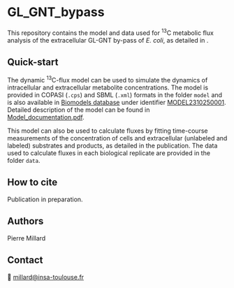 # GL_GNT_bypass

This repository contains the model and data used for <sup>13</sup>C metabolic flux analysis of the extracellular GL-GNT by-pass of *E. coli*, as detailed in <REF>.

## Quick-start

The dynamic <sup>13</sup>C-flux model can be used to simulate the dynamics of intracellular and extracellular metabolite concentrations. The model is provided in COPASI (`.cps`) and SBML (`.xml`) formats in the folder `model` and is also available in [Biomodels database](https://www.ebi.ac.uk/biomodels/) under identifier [MODEL2310250001](https://www.ebi.ac.uk/biomodels/MODEL2310250001). Detailed description of the model can be found in [Model_documentation.pdf](https://github.com/MetaSys-LISBP/GL_GNT_bypass/blob/main/Model_documentation.pdf).

This model can also be used to calculate fluxes by fitting time-course measurements of the concentration of
cells and extracellular (unlabeled and labeled) substrates and products, as detailed in the publication. The data used to calculate fluxes in each 
biological replicate are provided in the folder `data`.

## How to cite
Publication in preparation.

## Authors
Pierre Millard

## Contact
:email: millard@insa-toulouse.fr
